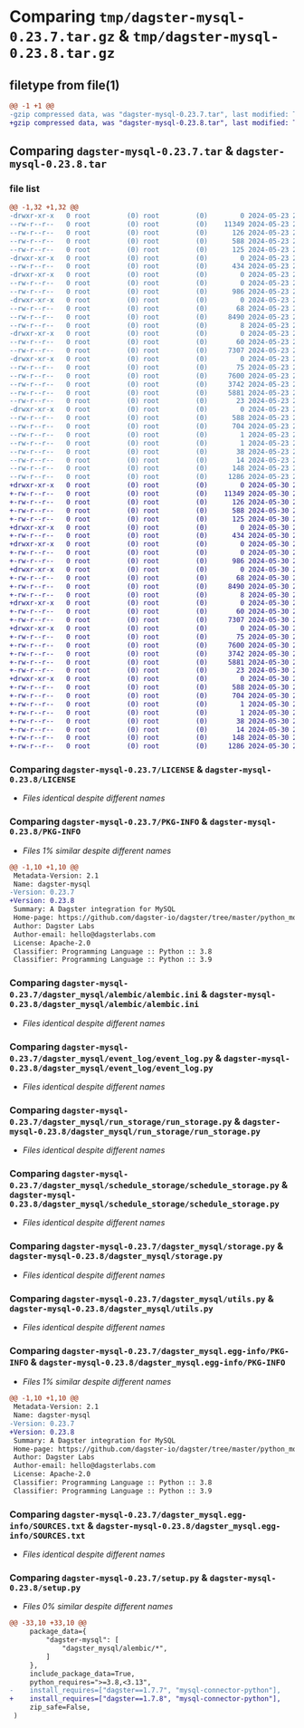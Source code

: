 # Comparing `tmp/dagster-mysql-0.23.7.tar.gz` & `tmp/dagster-mysql-0.23.8.tar.gz`

## filetype from file(1)

```diff
@@ -1 +1 @@
-gzip compressed data, was "dagster-mysql-0.23.7.tar", last modified: Thu May 23 20:57:51 2024, max compression
+gzip compressed data, was "dagster-mysql-0.23.8.tar", last modified: Thu May 30 22:13:04 2024, max compression
```

## Comparing `dagster-mysql-0.23.7.tar` & `dagster-mysql-0.23.8.tar`

### file list

```diff
@@ -1,32 +1,32 @@
-drwxr-xr-x   0 root         (0) root         (0)        0 2024-05-23 20:57:51.235836 dagster-mysql-0.23.7/
--rw-r--r--   0 root         (0) root         (0)    11349 2024-05-23 20:50:32.000000 dagster-mysql-0.23.7/LICENSE
--rw-r--r--   0 root         (0) root         (0)      126 2024-05-23 20:50:32.000000 dagster-mysql-0.23.7/MANIFEST.in
--rw-r--r--   0 root         (0) root         (0)      588 2024-05-23 20:57:51.235836 dagster-mysql-0.23.7/PKG-INFO
--rw-r--r--   0 root         (0) root         (0)      125 2024-05-23 20:50:32.000000 dagster-mysql-0.23.7/README.md
-drwxr-xr-x   0 root         (0) root         (0)        0 2024-05-23 20:57:51.231836 dagster-mysql-0.23.7/dagster_mysql/
--rw-r--r--   0 root         (0) root         (0)      434 2024-05-23 20:50:32.000000 dagster-mysql-0.23.7/dagster_mysql/__init__.py
-drwxr-xr-x   0 root         (0) root         (0)        0 2024-05-23 20:57:51.231836 dagster-mysql-0.23.7/dagster_mysql/alembic/
--rw-r--r--   0 root         (0) root         (0)        0 2024-05-23 20:50:32.000000 dagster-mysql-0.23.7/dagster_mysql/alembic/__init__.py
--rw-r--r--   0 root         (0) root         (0)      986 2024-05-23 20:50:32.000000 dagster-mysql-0.23.7/dagster_mysql/alembic/alembic.ini
-drwxr-xr-x   0 root         (0) root         (0)        0 2024-05-23 20:57:51.235836 dagster-mysql-0.23.7/dagster_mysql/event_log/
--rw-r--r--   0 root         (0) root         (0)       68 2024-05-23 20:50:32.000000 dagster-mysql-0.23.7/dagster_mysql/event_log/__init__.py
--rw-r--r--   0 root         (0) root         (0)     8490 2024-05-23 20:50:32.000000 dagster-mysql-0.23.7/dagster_mysql/event_log/event_log.py
--rw-r--r--   0 root         (0) root         (0)        8 2024-05-23 20:50:32.000000 dagster-mysql-0.23.7/dagster_mysql/py.typed
-drwxr-xr-x   0 root         (0) root         (0)        0 2024-05-23 20:57:51.235836 dagster-mysql-0.23.7/dagster_mysql/run_storage/
--rw-r--r--   0 root         (0) root         (0)       60 2024-05-23 20:50:32.000000 dagster-mysql-0.23.7/dagster_mysql/run_storage/__init__.py
--rw-r--r--   0 root         (0) root         (0)     7307 2024-05-23 20:50:32.000000 dagster-mysql-0.23.7/dagster_mysql/run_storage/run_storage.py
-drwxr-xr-x   0 root         (0) root         (0)        0 2024-05-23 20:57:51.235836 dagster-mysql-0.23.7/dagster_mysql/schedule_storage/
--rw-r--r--   0 root         (0) root         (0)       75 2024-05-23 20:50:32.000000 dagster-mysql-0.23.7/dagster_mysql/schedule_storage/__init__.py
--rw-r--r--   0 root         (0) root         (0)     7600 2024-05-23 20:50:32.000000 dagster-mysql-0.23.7/dagster_mysql/schedule_storage/schedule_storage.py
--rw-r--r--   0 root         (0) root         (0)     3742 2024-05-23 20:50:32.000000 dagster-mysql-0.23.7/dagster_mysql/storage.py
--rw-r--r--   0 root         (0) root         (0)     5881 2024-05-23 20:50:32.000000 dagster-mysql-0.23.7/dagster_mysql/utils.py
--rw-r--r--   0 root         (0) root         (0)       23 2024-05-23 20:50:32.000000 dagster-mysql-0.23.7/dagster_mysql/version.py
-drwxr-xr-x   0 root         (0) root         (0)        0 2024-05-23 20:57:51.231836 dagster-mysql-0.23.7/dagster_mysql.egg-info/
--rw-r--r--   0 root         (0) root         (0)      588 2024-05-23 20:57:51.000000 dagster-mysql-0.23.7/dagster_mysql.egg-info/PKG-INFO
--rw-r--r--   0 root         (0) root         (0)      704 2024-05-23 20:57:51.000000 dagster-mysql-0.23.7/dagster_mysql.egg-info/SOURCES.txt
--rw-r--r--   0 root         (0) root         (0)        1 2024-05-23 20:57:51.000000 dagster-mysql-0.23.7/dagster_mysql.egg-info/dependency_links.txt
--rw-r--r--   0 root         (0) root         (0)        1 2024-05-23 20:57:51.000000 dagster-mysql-0.23.7/dagster_mysql.egg-info/not-zip-safe
--rw-r--r--   0 root         (0) root         (0)       38 2024-05-23 20:57:51.000000 dagster-mysql-0.23.7/dagster_mysql.egg-info/requires.txt
--rw-r--r--   0 root         (0) root         (0)       14 2024-05-23 20:57:51.000000 dagster-mysql-0.23.7/dagster_mysql.egg-info/top_level.txt
--rw-r--r--   0 root         (0) root         (0)      148 2024-05-23 20:57:51.235836 dagster-mysql-0.23.7/setup.cfg
--rw-r--r--   0 root         (0) root         (0)     1286 2024-05-23 20:50:32.000000 dagster-mysql-0.23.7/setup.py
+drwxr-xr-x   0 root         (0) root         (0)        0 2024-05-30 22:13:04.986505 dagster-mysql-0.23.8/
+-rw-r--r--   0 root         (0) root         (0)    11349 2024-05-30 22:04:22.000000 dagster-mysql-0.23.8/LICENSE
+-rw-r--r--   0 root         (0) root         (0)      126 2024-05-30 22:04:22.000000 dagster-mysql-0.23.8/MANIFEST.in
+-rw-r--r--   0 root         (0) root         (0)      588 2024-05-30 22:13:04.986505 dagster-mysql-0.23.8/PKG-INFO
+-rw-r--r--   0 root         (0) root         (0)      125 2024-05-30 22:04:22.000000 dagster-mysql-0.23.8/README.md
+drwxr-xr-x   0 root         (0) root         (0)        0 2024-05-30 22:13:04.978505 dagster-mysql-0.23.8/dagster_mysql/
+-rw-r--r--   0 root         (0) root         (0)      434 2024-05-30 22:04:22.000000 dagster-mysql-0.23.8/dagster_mysql/__init__.py
+drwxr-xr-x   0 root         (0) root         (0)        0 2024-05-30 22:13:04.978505 dagster-mysql-0.23.8/dagster_mysql/alembic/
+-rw-r--r--   0 root         (0) root         (0)        0 2024-05-30 22:04:22.000000 dagster-mysql-0.23.8/dagster_mysql/alembic/__init__.py
+-rw-r--r--   0 root         (0) root         (0)      986 2024-05-30 22:04:22.000000 dagster-mysql-0.23.8/dagster_mysql/alembic/alembic.ini
+drwxr-xr-x   0 root         (0) root         (0)        0 2024-05-30 22:13:04.982505 dagster-mysql-0.23.8/dagster_mysql/event_log/
+-rw-r--r--   0 root         (0) root         (0)       68 2024-05-30 22:04:22.000000 dagster-mysql-0.23.8/dagster_mysql/event_log/__init__.py
+-rw-r--r--   0 root         (0) root         (0)     8490 2024-05-30 22:04:22.000000 dagster-mysql-0.23.8/dagster_mysql/event_log/event_log.py
+-rw-r--r--   0 root         (0) root         (0)        8 2024-05-30 22:04:22.000000 dagster-mysql-0.23.8/dagster_mysql/py.typed
+drwxr-xr-x   0 root         (0) root         (0)        0 2024-05-30 22:13:04.982505 dagster-mysql-0.23.8/dagster_mysql/run_storage/
+-rw-r--r--   0 root         (0) root         (0)       60 2024-05-30 22:04:22.000000 dagster-mysql-0.23.8/dagster_mysql/run_storage/__init__.py
+-rw-r--r--   0 root         (0) root         (0)     7307 2024-05-30 22:04:22.000000 dagster-mysql-0.23.8/dagster_mysql/run_storage/run_storage.py
+drwxr-xr-x   0 root         (0) root         (0)        0 2024-05-30 22:13:04.986505 dagster-mysql-0.23.8/dagster_mysql/schedule_storage/
+-rw-r--r--   0 root         (0) root         (0)       75 2024-05-30 22:04:22.000000 dagster-mysql-0.23.8/dagster_mysql/schedule_storage/__init__.py
+-rw-r--r--   0 root         (0) root         (0)     7600 2024-05-30 22:04:22.000000 dagster-mysql-0.23.8/dagster_mysql/schedule_storage/schedule_storage.py
+-rw-r--r--   0 root         (0) root         (0)     3742 2024-05-30 22:04:22.000000 dagster-mysql-0.23.8/dagster_mysql/storage.py
+-rw-r--r--   0 root         (0) root         (0)     5881 2024-05-30 22:04:22.000000 dagster-mysql-0.23.8/dagster_mysql/utils.py
+-rw-r--r--   0 root         (0) root         (0)       23 2024-05-30 22:04:22.000000 dagster-mysql-0.23.8/dagster_mysql/version.py
+drwxr-xr-x   0 root         (0) root         (0)        0 2024-05-30 22:13:04.978505 dagster-mysql-0.23.8/dagster_mysql.egg-info/
+-rw-r--r--   0 root         (0) root         (0)      588 2024-05-30 22:13:04.000000 dagster-mysql-0.23.8/dagster_mysql.egg-info/PKG-INFO
+-rw-r--r--   0 root         (0) root         (0)      704 2024-05-30 22:13:04.000000 dagster-mysql-0.23.8/dagster_mysql.egg-info/SOURCES.txt
+-rw-r--r--   0 root         (0) root         (0)        1 2024-05-30 22:13:04.000000 dagster-mysql-0.23.8/dagster_mysql.egg-info/dependency_links.txt
+-rw-r--r--   0 root         (0) root         (0)        1 2024-05-30 22:13:04.000000 dagster-mysql-0.23.8/dagster_mysql.egg-info/not-zip-safe
+-rw-r--r--   0 root         (0) root         (0)       38 2024-05-30 22:13:04.000000 dagster-mysql-0.23.8/dagster_mysql.egg-info/requires.txt
+-rw-r--r--   0 root         (0) root         (0)       14 2024-05-30 22:13:04.000000 dagster-mysql-0.23.8/dagster_mysql.egg-info/top_level.txt
+-rw-r--r--   0 root         (0) root         (0)      148 2024-05-30 22:13:04.986505 dagster-mysql-0.23.8/setup.cfg
+-rw-r--r--   0 root         (0) root         (0)     1286 2024-05-30 22:04:22.000000 dagster-mysql-0.23.8/setup.py
```

### Comparing `dagster-mysql-0.23.7/LICENSE` & `dagster-mysql-0.23.8/LICENSE`

 * *Files identical despite different names*

### Comparing `dagster-mysql-0.23.7/PKG-INFO` & `dagster-mysql-0.23.8/PKG-INFO`

 * *Files 1% similar despite different names*

```diff
@@ -1,10 +1,10 @@
 Metadata-Version: 2.1
 Name: dagster-mysql
-Version: 0.23.7
+Version: 0.23.8
 Summary: A Dagster integration for MySQL
 Home-page: https://github.com/dagster-io/dagster/tree/master/python_modules/libraries/dagster-mysql
 Author: Dagster Labs
 Author-email: hello@dagsterlabs.com
 License: Apache-2.0
 Classifier: Programming Language :: Python :: 3.8
 Classifier: Programming Language :: Python :: 3.9
```

### Comparing `dagster-mysql-0.23.7/dagster_mysql/alembic/alembic.ini` & `dagster-mysql-0.23.8/dagster_mysql/alembic/alembic.ini`

 * *Files identical despite different names*

### Comparing `dagster-mysql-0.23.7/dagster_mysql/event_log/event_log.py` & `dagster-mysql-0.23.8/dagster_mysql/event_log/event_log.py`

 * *Files identical despite different names*

### Comparing `dagster-mysql-0.23.7/dagster_mysql/run_storage/run_storage.py` & `dagster-mysql-0.23.8/dagster_mysql/run_storage/run_storage.py`

 * *Files identical despite different names*

### Comparing `dagster-mysql-0.23.7/dagster_mysql/schedule_storage/schedule_storage.py` & `dagster-mysql-0.23.8/dagster_mysql/schedule_storage/schedule_storage.py`

 * *Files identical despite different names*

### Comparing `dagster-mysql-0.23.7/dagster_mysql/storage.py` & `dagster-mysql-0.23.8/dagster_mysql/storage.py`

 * *Files identical despite different names*

### Comparing `dagster-mysql-0.23.7/dagster_mysql/utils.py` & `dagster-mysql-0.23.8/dagster_mysql/utils.py`

 * *Files identical despite different names*

### Comparing `dagster-mysql-0.23.7/dagster_mysql.egg-info/PKG-INFO` & `dagster-mysql-0.23.8/dagster_mysql.egg-info/PKG-INFO`

 * *Files 1% similar despite different names*

```diff
@@ -1,10 +1,10 @@
 Metadata-Version: 2.1
 Name: dagster-mysql
-Version: 0.23.7
+Version: 0.23.8
 Summary: A Dagster integration for MySQL
 Home-page: https://github.com/dagster-io/dagster/tree/master/python_modules/libraries/dagster-mysql
 Author: Dagster Labs
 Author-email: hello@dagsterlabs.com
 License: Apache-2.0
 Classifier: Programming Language :: Python :: 3.8
 Classifier: Programming Language :: Python :: 3.9
```

### Comparing `dagster-mysql-0.23.7/dagster_mysql.egg-info/SOURCES.txt` & `dagster-mysql-0.23.8/dagster_mysql.egg-info/SOURCES.txt`

 * *Files identical despite different names*

### Comparing `dagster-mysql-0.23.7/setup.py` & `dagster-mysql-0.23.8/setup.py`

 * *Files 0% similar despite different names*

```diff
@@ -33,10 +33,10 @@
     package_data={
         "dagster-mysql": [
             "dagster_mysql/alembic/*",
         ]
     },
     include_package_data=True,
     python_requires=">=3.8,<3.13",
-    install_requires=["dagster==1.7.7", "mysql-connector-python"],
+    install_requires=["dagster==1.7.8", "mysql-connector-python"],
     zip_safe=False,
 )
```

